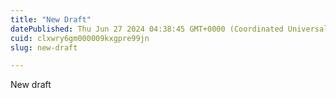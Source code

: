 ```yaml
---
title: "New Draft"
datePublished: Thu Jun 27 2024 04:38:45 GMT+0000 (Coordinated Universal Time)
cuid: clxwry6gm000009kxgpre99jn
slug: new-draft

---
```


New draft